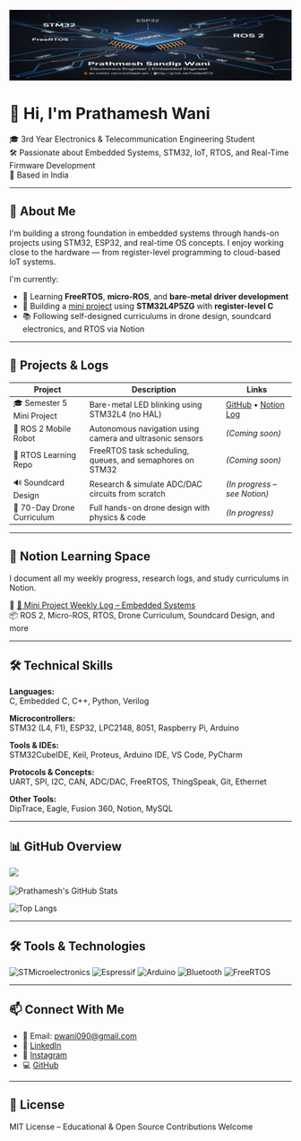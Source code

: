 ![Banner](./Cover-Image.png)

# 👋 Hi, I'm Prathamesh Wani

🎓 3rd Year Electronics & Telecommunication Engineering Student  
🛠️ Passionate about Embedded Systems, STM32, IoT, RTOS, and Real-Time Firmware Development  
📍 Based in India

---

## 🚀 About Me

I'm building a strong foundation in embedded systems through hands-on projects using STM32, ESP32, and real-time OS concepts. I enjoy working close to the hardware — from register-level programming to cloud-based IoT systems.

I'm currently:
- 🌱 Learning **FreeRTOS**, **micro-ROS**, and **bare-metal driver development**
- 🔧 Building a [mini project](https://github.com/prathmesh07123/MiniProject-Sem5-STM32-BareMetal) using **STM32L4P5ZG** with **register-level C**
- 📚 Following self-designed curriculums in drone design, soundcard electronics, and RTOS via Notion

---

## 📂 Projects & Logs

| Project | Description | Links |
|--------|-------------|--------|
| 🎓 Semester 5 Mini Project | Bare-metal LED blinking using STM32L4 (no HAL) | [GitHub](https://github.com/prathmesh07123/MiniProject-Sem5-STM32-BareMetal) • [Notion Log](https://www.notion.so/Mini-Project-Weekly-Log-Embedded-Systems-22fd5e68aa1780f4bacfd44b15a03610?source=copy_link) |
| 🤖 ROS 2 Mobile Robot | Autonomous navigation using camera and ultrasonic sensors | *(Coming soon)* |
| 🧠 RTOS Learning Repo | FreeRTOS task scheduling, queues, and semaphores on STM32 | *(Coming soon)* |
| 🔊 Soundcard Design | Research & simulate ADC/DAC circuits from scratch | *(In progress – see Notion)* |
| 🚁 70-Day Drone Curriculum | Full hands-on drone design with physics & code | *(In progress)* |

---

## 🧾 Notion Learning Space

I document all my weekly progress, research logs, and study curriculums in Notion.

🔗 [📘 Mini Project Weekly Log – Embedded Systems](https://www.notion.so/Mini-Project-Weekly-Log-Embedded-Systems-22fd5e68aa1780f4bacfd44b15a03610?source=copy_link)  
📦 ROS 2, Micro-ROS, RTOS, Drone Curriculum, Soundcard Design, and more

---

## 🛠 Technical Skills

**Languages:**  
C, Embedded C, C++, Python, Verilog

**Microcontrollers:**  
STM32 (L4, F1), ESP32, LPC2148, 8051, Raspberry Pi, Arduino

**Tools & IDEs:**  
STM32CubeIDE, Keil, Proteus, Arduino IDE, VS Code, PyCharm

**Protocols & Concepts:**  
UART, SPI, I2C, CAN, ADC/DAC, FreeRTOS, ThingSpeak, Git, Ethernet

**Other Tools:**  
DipTrace, Eagle, Fusion 360, Notion, MySQL

---

## 📊 GitHub Overview

![](https://komarev.com/ghpvc/?username=prathmesh07123&color=blue&style=flat-square)

![Prathamesh's GitHub Stats](https://github-readme-stats.vercel.app/api?username=prathmesh07123&show_icons=true&theme=tokyonight)

![Top Langs](https://github-readme-stats.vercel.app/api/top-langs/?username=prathmesh07123&layout=compact&theme=tokyonight)

---

## 🛠 Tools & Technologies

![STMicroelectronics](https://img.shields.io/badge/ST%20Microelectronics-03234B?style=for-the-badge&logo=STMicroelectronics&logoColor=white)
![Espressif](https://img.shields.io/badge/Espressif-E7352C?style=for-the-badge&logo=espressif&logoColor=white)
![Arduino](https://img.shields.io/badge/Arduino-00979D?style=for-the-badge&logo=arduino&logoColor=white)
![Bluetooth](https://img.shields.io/badge/Bluetooth-0082FC?style=for-the-badge&logo=bluetooth&logoColor=white)
![FreeRTOS](https://img.shields.io/badge/FreeRTOS-44CC11?style=for-the-badge&logo=FreeRTOS&logoColor=white)

---

## 📫 Connect With Me

- 📧 Email: pwani090@gmail.com  
- 💼 [LinkedIn](https://linkedin.com/in/prathamesh-wani-263795322)  
- 📸 [Instagram](https://instagram.com/your_username)  
- 💻 [GitHub](https://github.com/prathmesh07123)

---

## 📜 License

MIT License – Educational & Open Source Contributions Welcome
